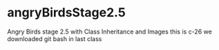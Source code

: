 # angryBirdsStage2.5
Angry Birds stage 2.5 with Class Inheritance and Images
this is c-26 we downloaded git bash in last class
